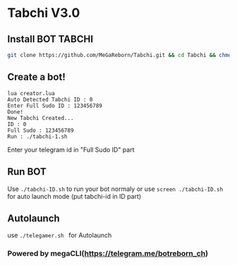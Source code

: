 # Tabchi V3.0

## Install BOT TABCHI
```bash
git clone https://github.com/MeGaReborn/Tabchi.git && cd Tabchi && chmod 777 install.sh && chmod 777 telegamer.sh && ./install.sh && lua creator.lua
```
## Create a bot!
```
lua creator.lua
Auto Detected Tabchi ID : 0
Enter Full Sudo ID : 123456789
Done!
New Tabchi Created...
ID : 0
Full Sudo : 123456789
Run : ./tabchi-1.sh
```
Enter your telegram id in "Full Sudo ID" part

## Run BOT
Use `./tabchi-ID.sh` to run your bot normaly or use `screen ./tabchi-ID.sh` for auto launch mode (put tabchi-id in ID part)

## Autolaunch
use `./telegamer.sh ` for Autolaunch

### Powered by megaCLI(https://telegram.me/botreborn_ch)

